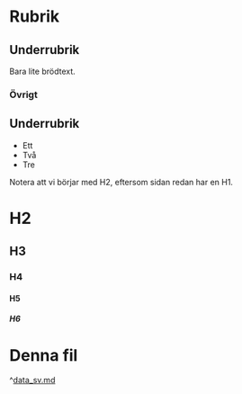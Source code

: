 # Rubrik

## Underrubrik

Bara lite brödtext.

### Övrigt

## Underrubrik

* Ett
* Två
* Tre

Notera att vi börjar med H2,
eftersom sidan redan har en H1.

# H2
## H3
### H4
#### H5
##### H6

# Denna fil
^[data_sv.md](data_sv.md)